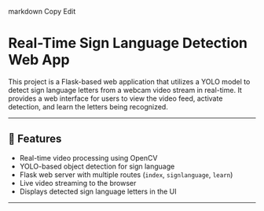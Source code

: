 
markdown
Copy
Edit
# Real-Time Sign Language Detection Web App

This project is a Flask-based web application that utilizes a YOLO model to detect sign language letters from a webcam video stream in real-time. It provides a web interface for users to view the video feed, activate detection, and learn the letters being recognized.

---

## 🧠 Features

- Real-time video processing using OpenCV
- YOLO-based object detection for sign language
- Flask web server with multiple routes (`index`, `signlanguage`, `learn`)
- Live video streaming to the browser
- Displays detected sign language letters in the UI

---
